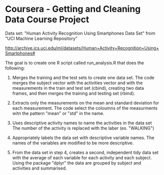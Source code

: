 # Coursera - Getting and Cleaning Data Course Project

Data set: "Human Activity Recognition Using Smartphones Data Set" from "UCI Machine Learning Repository"

http://archive.ics.uci.edu/ml/datasets/Human+Activity+Recognition+Using+Smartphones#

The goal is to create one R script called run_analysis.R that does the following:

1. Merges the training and the test sets to create one data set.
   The code merges the subject vector with the activities vector and with the measurements in the train and test set (cbind),
   creating two data frames, and then merges the training and testing set (rbind).
   
2. Extracts only the measurements on the mean and standard deviation for each measurement.
   The code select the coloumns of the measurments witn the pattern "mean" or "std" in the name.
   
3. Uses descriptive activity names to name the activities in the data set
   The number of the activity is replaced with the laber (es. "WALKING")
   
4. Appropriately labels the data set with descriptive variable names.
   The names of the variables are modified to be more descriptive.

5. From the data set in step 4, creates a second, independent tidy data set with the average of each variable for each activity
   and each subject.
   Using the package "dplyr" the data are grouped by subject and activities and summarised.

